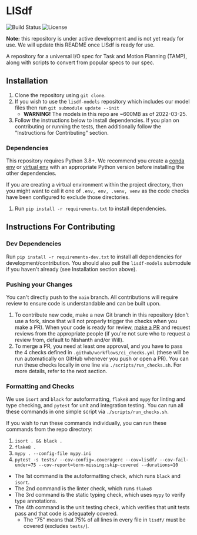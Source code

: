 # LISdf
![Build Status](https://github.com/Learning-and-Intelligent-Systems/lisdf/actions/workflows/ci_checks.yml/badge.svg)
![License](https://img.shields.io/badge/license-MIT-blue.svg)

**Note:** this repository is under active development and is not yet ready for use. We will update this README
once LISdf is ready for use.

A repository for a universal I/O spec for Task and Motion Planning (TAMP), along with scripts to convert from 
popular specs to our spec.

## Installation
1. Clone the repository using `git clone`. 
2. If you wish to use the `lisdf-models` repository which includes our model files then run 
   `git submodule update --init`
   - **WARNING!** The models in this repo are ~600MB as of 2022-03-25.
3. Follow the instructions below to install dependencies. If you plan on contributing or running the tests, then 
   additionally follow the "Instructions for Contributing" section.

### Dependencies
This repository requires Python 3.8+. We recommend you create a 
[conda env](https://docs.conda.io/projects/conda/en/latest/user-guide/tasks/manage-environments.html) or 
[virtual env](https://docs.python.org/3.8/library/venv.html) with an appropriate Python version before installing
the other dependencies.

If you are creating a virtual environment within the project directory, then you might want to call it one of
`.env, env, .venv, venv` as the code checks have been configured to exclude those directories.

1. Run `pip install -r requirements.txt` to install dependencies.

## Instructions For Contributing

### Dev Dependencies
Run `pip install -r requirements-dev.txt` to install all dependencies for development/contribution. 
You should also pull the `lisdf-models` submodule if you haven't already (see Installation section above).

### Pushing your Changes
You can't directly push to the `main` branch.  All contributions will require review to ensure code is understandable 
and can be built upon. 

1. To contribute new code, make a new Git branch in this repository (don't use a fork, since that will not properly trigger 
   the checks when you make a PR). When your code is ready for review, [make a PR](https://docs.github.com/en/pull-requests/collaborating-with-pull-requests/proposing-changes-to-your-work-with-pull-requests/creating-a-pull-request)
   and request reviews from the appropriate people (if you're not sure who to request a review from, default to Nishanth
   and/or Will).
2. To merge a PR, you need at least one approval, and you have to pass the 4 checks defined in 
   `.github/workflows/ci_checks.yml` (these will be run automatically on GitHub whenever you push or open a PR).
   You can run these checks locally in one line via `./scripts/run_checks.sh`. For more details, refer to the next section.

### Formatting and Checks
We use `isort` and `black` for autoformatting, `flake8` and `mypy` for linting and type checking, and `pytest` 
for unit and integration testing. You can run all these commands in one simple script via `./scripts/run_checks.sh`.

If you wish to run these commands individually, you can run these commands from the repo directory:
1. `isort . && black .`
2. `flake8 .`
3. `mypy . --config-file mypy.ini`
4. `pytest -s tests/ --cov-config=.coveragerc --cov=lisdf/ --cov-fail-under=75 --cov-report=term-missing:skip-covered --durations=10`

* The 1st command is the autoformatting check, which runs `black` and `isort`.
* The 2nd command is the linter check, which runs `flake8`
* The 3rd command is the static typing check, which uses `mypy` to verify type annotations. 
* The 4th command is the unit testing check, which verifies that unit tests pass and that code is adequately covered. 
  * The "75" means that 75% of all lines in every file in `lisdf/` must be covered (excludes `tests/`).
